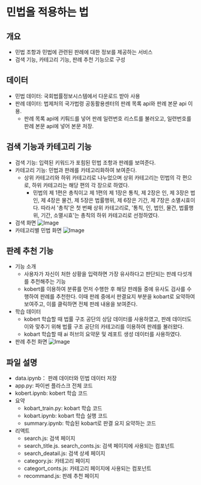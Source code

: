 # 민법을 적용하는 법

## 개요
* 민법 조항과 민법에 관련된 판례에 대한 정보를 제공하는 서비스
* 검색 기능, 카테고리 기능, 판례 추천 기능으로 구성

## 데이터
* 민법 데이터: 국회법률정보시스템에서 다운로드 받아 사용
* 판례 데이터: 법제처의 국가법령 공동활용센터의 판례 목록 api와 판례 본문 api 이용. 
  * 판례 목록 api에 키퉈드를 넣어 판례 일련번호 리스트를 불러오고, 일련번호를 판례 본문 api에 넣어 본문 저장.

## 검색 기능과 카테고리 기능
* 검색 기능: 입력된 키워드가 포힘된 민법 조항과 판례를 보여준다.
* 카테고리 기능: 민법과 판례를 카테고리화하여 보여준다.
  * 상위 카테고리와 하위 카테고리로 나누었으며 상위 카테고리는 민법의 각 편으로, 하위 카테고리는 해당 편의 각 장으로 하였다.
    * 민법의 제 1편은 총칙이고 제 1편의 제 1장은 통칙, 제 2장은 인, 제 3장은 법인, 제 4장은 물건, 제 5장은 법률행위, 제 6장은 기간, 제 7장은 소멸시효이다. 따라서 '총칙'은 첫 번째 상위 카테고리로, '통칙, 인, 법인, 물건, 법률행위, 기간, 소멸시효'는 총칙의 하위 카테고리로 선정하였다.
* 검색 화면
  ![Image](https://github.com/user-attachments/assets/d372a998-ed96-463b-956d-c93fb487db2d)
* 카테고리별 민법 화면
  ![Image](https://github.com/user-attachments/assets/12a66739-e0a1-4035-9a87-5fc123666a84)

## 판례 추천 기능
* 기능 소개
  * 사용자가 자신이 처한 상황을 입력하면 가장 유사하다고 판단되는 판례 다섯개를 추천해주는 기능
  * kobert를 이용하여 분류를 먼저 수행한 후 해당 판례들 중에 유사도 검사를 수행하여 판례를 추천한다. 이때 판례 중에서 판결요지 부분을 kobart로 요약하여 보여주고, 이를 클릭하면 전체 판례 내용을 보여준다.
* 학습 데이터
  * kobert 학습할 때 법률 구조 공단의 상담 데이터를 사용하였고, 판례 데이터도 이와 맞추기 위해 법률 구조 공단의 카테고리를 이용하여 판례를 불러왔다.
  * kobart 학습할 때 ai 허브의 요약문 및 레포트 생성 데이터를 사용하였다.
* 판례 추천 화면
  ![Image](https://github.com/user-attachments/assets/34b0f466-0e97-4a30-97b6-a4250056a466)

## 파일 설명
* data.ipynb： 판례 데이터와 민법 데이터 저장
* app.py: 파이썬 플라스크 전체 코드
* kobert.ipynb: kobert 학습 코드
* 요약
  * kobart_train.py: kobart 학습 코드
  * kobart.ipynb: kobart 학습 실행 코드
  * summary.ipynb: 학습된 kobart로 판결 요지 요약하는 코드
* 리액트
  * search.js: 검색 페이지
  * search_title.js. search_conts.js: 검색 페이지에 사용되는 컴포넌트
  * search_deatail.js: 검색 상세 페이지
  * category.js: 카테고리 페이지
  * categort_conts.js: 카테고리 페이지에 사용되는 컴포넌트
  * recommand.js: 판례 추천 페이지
